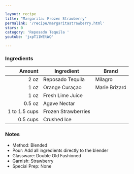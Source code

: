 ```yaml
---

layout: recipe
title: "Margarita: Frozen Strawberry"
permalink: '/recipe/margaritastrawberry.html'
stars: 0
category: 'Reposado Tequila '
youtube: 'jxpT11WEtWQ'

---
```


### Ingredients

|  Amount  | Ingredient               | Brand             |
| ------------: | ------------------- | ------------- |
|          2 oz | Reposado Tequila    | Milagro       |
|          1 oz | Orange Curaçao      | Marie Brizard |
|          1 oz | Fresh Lime Juice    |
|        0.5 oz | Agave Nectar        |
| 1 to 1.5 cups | Frozen Strawberries |
|      0.5 cups | Crushed Ice         |

### Notes

- Method: Blended
- Pour: Add all ingredients directly to the blender
- Glassware: Double Old Fashioned
- Garnish: Strawberry
- Special Prep: None

